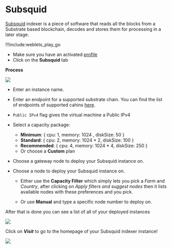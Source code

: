 # Subsquid

[Subsquid](https://www.subsquid.io/) indexer is a piece of software that reads all the blocks from a Substrate based blockchain, decodes and stores them for processing in a later stage.

!!!include:weblets_play_go

- Make sure you have an activated [profile](weblets_profile_manager)
- Click on the **Subsquid** tab

**Process**

![ ](img/subsquid.png)

- Enter an instance name.

- Enter an endpoint for a supported substrate chain. You can find the list of endpoints of supported cahins [here](https://github.com/polkadot-js/apps/blob/master/packages/apps-config/src/endpoints/production.ts).

- `Public IPv4` flag gives the virtual machine a Public IPv4

- Select a capacity package:
  - **Minimum**: { cpu: 1, memory: 1024 , diskSize: 50 }
  - **Standard**: { cpu: 2, memory: 1024 * 2, diskSize: 100 }
  - **Recommended**: { cpu: 4, memory: 1024 * 4, diskSize: 250 }
  - Or choose a **Custom** plan
- Choose a gateway node to deploy your Subsquid instance on.

- Choose a node to deploy your Subsquid instance on.

  - Either use the **Capacity Filter** which simply lets you pick a *Farm* and *Country*, after clicking on *Apply filters and suggest nodes* then it lists available nodes with these preferences and you pick.

  - Or use **Manual** and type a specific node number to deploy on.

After that is done you can see a list of all of your deployed instances

![ ](img/subsquid_list.jpeg)

Click on ***Visit*** to go to the homepage of your Subsquid indexer instance!

![ ](img/subsquid_graphql.png)